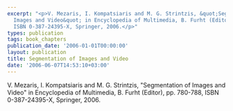 ```yaml
---
excerpt: "<p>V. Mezaris, I. Kompatsiaris and M. G. Strintzis, &quot;Segmentation of
  Images and Video&quot; in Encyclopedia of Multimedia, B. Furht (Editor), pp. 780-788,
  ISBN 0-387-24395-X, Springer, 2006.</p>"
types: publication
tags: book_chapters
publication_date: '2006-01-01T00:00:00'
layout: publication
title: Segmentation of Images and Video
date: '2006-06-07T14:53:10+03:00'
---
```

<p>V. Mezaris, I. Kompatsiaris and M. G. Strintzis, &quot;Segmentation of Images and Video&quot; in Encyclopedia of Multimedia, B. Furht (Editor), pp. 780-788, ISBN 0-387-24395-X, Springer, 2006.</p>
